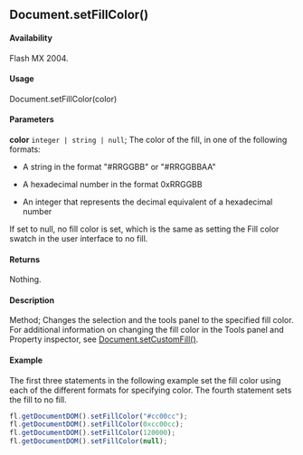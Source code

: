 ## Document.setFillColor()

#### Availability

Flash MX 2004.

#### Usage

Document.setFillColor(color)

#### Parameters

**color** `integer | string | null`; The color of the fill, in one of the following formats:

- A string in the format "#RRGGBB" or "#RRGGBBAA"

- A hexadecimal number in the format 0xRRGGBB

- An integer that represents the decimal equivalent of a hexadecimal number

If set to null, no fill color is set, which is the same as setting the Fill color swatch in the user interface to no fill.

#### Returns

Nothing.

#### Description

Method; Changes the selection and the tools panel to the specified fill color. For additional information on changing the fill color in the Tools panel and Property inspector, see [Document.setCustomFill()](../Document_object/Document470.md).

#### Example

The first three statements in the following example set the fill color using each of the different formats for specifying color. The fourth statement sets the fill to no fill.

```javascript
fl.getDocumentDOM().setFillColor("#cc00cc");
fl.getDocumentDOM().setFillColor(0xcc00cc);
fl.getDocumentDOM().setFillColor(120000);
fl.getDocumentDOM().setFillColor(null);
```
